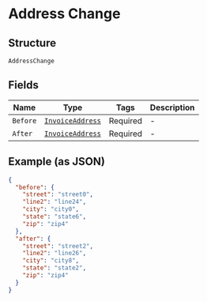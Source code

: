 
# Address Change

## Structure

`AddressChange`

## Fields

| Name | Type | Tags | Description |
|  --- | --- | --- | --- |
| `Before` | [`InvoiceAddress`](../../doc/models/invoice-address.md) | Required | - |
| `After` | [`InvoiceAddress`](../../doc/models/invoice-address.md) | Required | - |

## Example (as JSON)

```json
{
  "before": {
    "street": "street0",
    "line2": "line24",
    "city": "city0",
    "state": "state6",
    "zip": "zip4"
  },
  "after": {
    "street": "street2",
    "line2": "line26",
    "city": "city8",
    "state": "state2",
    "zip": "zip4"
  }
}
```

